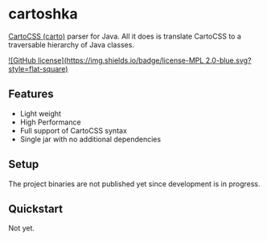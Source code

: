 # cartoshka

[CartoCSS (carto)](https://github.com/mapbox/carto) parser for Java. All it does is translate CartoCSS to a traversable hierarchy of Java classes.

[![GitHub license](https://img.shields.io/badge/license-MPL 2.0-blue.svg?style=flat-square)](LICENSE)

## Features

*   Light weight
*   High Performance
*   Full support of CartoCSS syntax
*   Single jar with no additional dependencies

## Setup

The project binaries are not published yet since development is in progress.

## Quickstart

Not yet.
